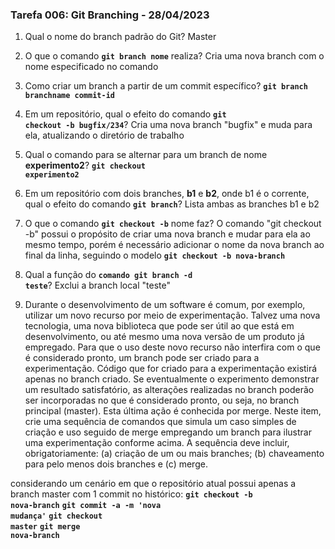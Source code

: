 ### Tarefa 006: Git Branching - 28/04/2023

1. Qual o nome do branch padrão do Git?
Master

2. O que o comando **<code>git branch nome</code>** realiza?
Cria uma nova branch com o nome especificado no comando

3. Como criar um branch a partir de um commit específico?
**<code>git branch branchname commit-id</code>**

4. Em um repositório, qual o efeito do comando **<code>git checkout -b bugfix/234</code>**?
Cria uma nova branch "bugfix" e muda para ela, atualizando o diretório de trabalho

5. Qual o comando para se alternar para um branch de nome **experimento2**?
**<code>git checkout experimento2</code>**

6. Em um repositório com dois branches, **b1** e **b2**, onde b1 é o corrente, qual o efeito do comando **<code>git branch</code>**?
Lista ambas as branches b1 e b2

7. O que o comando **<code>git checkout -b</code>** nome faz?
O comando "git checkout -b" possui o propósito de criar uma nova branch e mudar para ela ao mesmo tempo, porém é necessário adicionar o nome da nova branch ao final da linha, seguindo o modelo **<code>git checkout -b nova-branch</code>**

8. Qual a função do <code>**comando git branch -d teste</code>**?
Exclui a branch local "teste"

9. Durante o desenvolvimento de um software é comum, por exemplo, utilizar um novo recurso por meio de experimentação. Talvez uma nova tecnologia, uma nova biblioteca que pode ser útil ao que está em desenvolvimento, ou até mesmo uma nova versão de um produto já empregado. Para que o uso deste novo recurso não interfira com o que é considerado pronto, um branch pode ser criado para a experimentação. Código que for criado para a experimentação existirá apenas no branch criado. Se eventualmente o experimento demonstrar um resultado satisfatório, as alterações realizadas no branch poderão ser incorporadas no que é considerado pronto, ou seja, no branch principal (master). Esta última ação é conhecida por merge. Neste item, crie uma sequência de comandos que simula um caso simples de criação e uso seguido de merge empregando um branch para ilustrar uma experimentação conforme acima. A sequência deve incluir, obrigatoriamente: (a) criação de um ou mais branches; (b) chaveamento para pelo menos dois branches e (c) merge.

considerando um cenário em que o repositório atual possui apenas a branch master com 1 commit no histórico:
**<code>git checkout -b nova-branch</code>**
**<code>git commit -a -m 'nova mudança'</code>**
**<code>git checkout master</code>**
**<code>git merge nova-branch</code>**

</DIV/>
